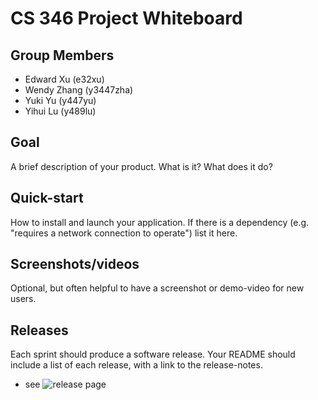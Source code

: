 # CS 346 Project Whiteboard


## Group Members

 - Edward Xu (e32xu)
 - Wendy Zhang (y3447zha)
 - Yuki Yu (y447yu)
 - Yihui Lu (y489lu)


## Goal
A brief description of your product. What is it? What does it do?

## Quick-start
How to install and launch your application. If there is a dependency (e.g. "requires a network connection to operate") list it here.

## Screenshots/videos
Optional, but often helpful to have a screenshot or demo-video for new users.

## Releases
Each sprint should produce a software release. Your README should include a list of each release, with a link to the release-notes. 
* see ![release page](assets/release-page.png)

